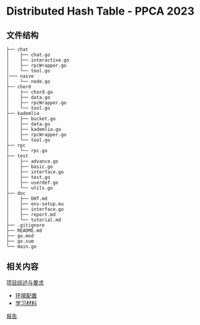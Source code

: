 # Distributed Hash Table - PPCA 2023

## 文件结构
```
├── chat
│    ├── chat.go
│    ├── interactive.go
│    ├── rpcWrapper.go
│    └── tool.go
│─── naive
│    └── node.go  
├── chord
│    ├── chord.go
│    ├── data.go
│    ├── rpcWrapper.go
│    └── tool.go
├── kademlia
│    ├── bucket.go
│    ├── data.go
│    ├── kademlia.go
│    ├── rpcWrapper.go
│    └── tool.go
├── rpc
│    └── rpc.go
├── test
│    ├── advance.go
│    ├── basic.go
│    ├── interface.go
│    ├── test.go
│    ├── userdef.go
│    └── utils.go
├── doc
│    ├── DHT.md
│    ├── env-setup.mu
│    ├── interface.go
│    ├── report.md
│    └── tutorial.md
├── .gitignore
├── README.md
├── go.mod
├── go.sum
└── main.go
```

## 相关内容 

[项目综述与要求](doc/DHT.md)

* [环境配置](doc/env-setup.md)
* [学习材料](doc/tutorial.md)

[报告](doc/report.md)
